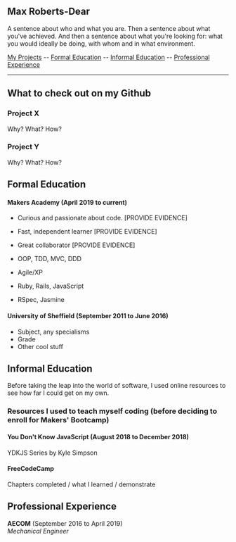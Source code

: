 ## Max Roberts-Dear

A sentence about who and what you are. Then a sentence about what you've achieved. And then a sentence about what you're looking for: what you would ideally be doing, with whom and in what environment.

[My Projects](#githubProjects) -- [Formal Education](#formalEducation) -- [Informal Education](#informalEducation) -- [Professional Experience](#professionalExperience)

---

## <a name = "githubProjects">What to check out on my Github</a>

### Project X

Why?
What?
How?

### Project Y

Why?
What?
How?

## <a name = "formalEducation">Formal Education</a>

#### Makers Academy (April 2019 to current)

- Curious and passionate about code. [PROVIDE EVIDENCE]
- Fast, independent learner [PROVIDE EVIDENCE]
- Great collaborator [PROVIDE EVIDENCE]

- OOP, TDD, MVC, DDD
- Agile/XP
- Ruby, Rails, JavaScript
- RSpec, Jasmine

#### University of Sheffield (September 2011 to June 2016)

- Subject, any specialisms
- Grade
- Other cool stuff

## <a name = "informalEducation">Informal Education</a>

Before taking the leap into the world of software, I used online resources to see how far I could get on my own. 

### Resources I used to teach myself coding (before deciding to enroll for Makers' Bootcamp)

#### You Don't Know JavaScript (August 2018 to December 2018)

YDKJS Series by Kyle Simpson

#### FreeCodeCamp

Chapters completed / what I learned / demonstrate

## <a name = "professionalExperience">Professional Experience</a>

**AECOM** (September 2016 to April 2019)   
*Mechanical Engineer*  
